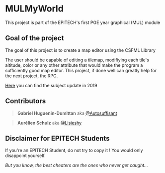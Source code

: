# MULMyWorld

This project is part of the EPITECH's first PGE year graphical (MUL) module

## Goal of the project

The goal of this project is to create a map editor using the CSFML Library

The user should be capable of editing a tilemap, modifiying each tile's altitude, color or any other attribute that would make the program a sufficiently good map editor.
This project, if done well can greatly help for the next project, the RPG.

[Here](https://github.com/Autosuffisant/MULMyWorld/blob/main/B-MUL-200_my_world.pdf) you can find the subject update in 2019

## Contributors

> **Gabriel Huguenin-Dumittan** aka [@Autosuffisant](https://github.com/Autosuffisant)

> **Aurélien Schulz** aka [@Lisieshy](https://github.com/Lisieshy)

## Disclaimer for EPITECH Students

If you're an EPITECH Student, do not try to copy it ! You would only disappoint yourself.
<br>

_But you know, the best cheaters are the ones who never get caught..._
